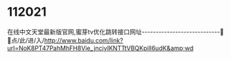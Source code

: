# 112021
在线中文天堂最新版官网,蜜芽tv优化跳转接口网址----------------------------🧕🧕点/此/进/入/http://www.baidu.com/link?url=NoK8PT47PahMhFH8Vie_jnciyIKNTTtVBQKpill6udK&amp;wd
